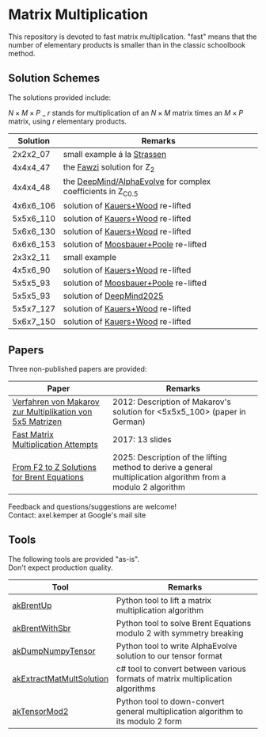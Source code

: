 # Matrix Multiplication

This repository is devoted to fast matrix multiplication.
"fast" means that the number of elementary products is smaller than in the classic
schoolbook method.

## Solution Schemes

The solutions provided include:

$N \times M \times P$ \_ $r$ stands for multiplication of an $N \times M$
matrix times an $M \times P$ matrix, using $r$ elementary products.

| Solution  | Remarks                                                                    |
| --------- | -------------------------------------------------------------------------- |
| 2x2x2_07  | small example á la [Strassen][1]                                           |
| 4x4x4_47  | the [Fawzi][2] solution for Z<sub>2</sub>                                  |
| 4x4x4_48  | the [DeepMind/AlphaEvolve][5] for complex coefficients in Z<sub>C0.5</sub> |
| 4x6x6_106 | solution of [Kauers+Wood][3] re-lifted                                     |
| 5x5x6_110 | solution of [Kauers+Wood][3] re-lifted                                     |
| 5x6x6_130 | solution of [Kauers+Wood][3] re-lifted                                     |
| 6x6x6_153 | solution of [Moosbauer+Poole][4] re-lifted                                 |
| 2x3x2_11  | small example                                                              |
| 4x5x6_90  | solution of [Kauers+Wood][3] re-lifted                                     |
| 5x5x5_93  | solution of [Moosbauer+Poole][4] re-lifted                                 |
| 5x5x5_93  | solution of [DeepMind2025][5]                                              |
| 5x5x7_127 | solution of [Kauers+Wood][3] re-lifted                                     |
| 5x6x7_150 | solution of [Kauers+Wood][3] re-lifted                                     |

## Papers

Three non-published papers are provided:

| Paper                                                                                                                                                                   | Remarks                                                                                                          |
| ----------------------------------------------------------------------------------------------------------------------------------------------------------------------- | ---------------------------------------------------------------------------------------------------------------- |
| [Verfahren von Makarov zur Multiplikation von 5x5 Matrizen](papers/Kemper%20-%202012%20-%20Verfahren%20von%20Makarov%20zur%20Multiplikation%20von%205x5%20Matrizen.pdf) | 2012: Description of Makarov's solution for <5x5x5_100> (paper in German)                                        |
| [Fast Matrix Multiplication Attempts](papers/Kemper%20-%202017%20-%20Fast%20Matrix%20Multiplication%20Attempts.pdf)                                                     | 2017: 13 slides                                                                                                  |
| [From F2 to Z Solutions for Brent Equations](papers/Kemper%20-%202025%20-%20From%20F2%20to%20Z%20Solutions%20for%20Brent%20Equations.pdf)                               | 2025: Description of the lifting method to derive a general multiplication algorithm from a modulo $2$ algorithm |

Feedback and questions/suggestions are welcome!</br>
Contact: axel.kemper at Google's mail site

## Tools

The following tools are provided "as-is". </br>
Don't expect production quality.

| Tool                                                     | Remarks                                                                           |
| -------------------------------------------------------- | --------------------------------------------------------------------------------- |
| [akBrentUp](src/akBrentUp)                               | Python tool to lift a matrix multiplication algorithm                             |
| [akBrentWithSbr](src/akBrentWithSbr)                     | Python tool to solve Brent Equations modulo 2 with symmetry breaking              |
| [akDumpNumpyTensor](src/akDumpNumpyTensor)               | Python tool to write AlphaEvolve solution to our tensor format                    |
| [akExtractMatMultSolution](src/akExtractMatMultSolution) | c# tool to convert between various formats of matrix multiplication algorithms    |
| [akTensorMod2](src/akTensorMod2)                         | Python tool to down-convert general multiplication algorithm to its modulo 2 form |

[1]: https://gdz.sub.uni-goettingen.de/id/PPN362160546_0013?tify=%7B%22view%22:%22info%22,%22pages%22:%5B358%5D%7D
[2]: https://www.nature.com/articles/s41586-022-05172-4
[3]: https://arxiv.org/abs/2505.05896
[4]: https://arxiv.org/abs/2502.04514
[5]: https://storage.googleapis.com/deepmind-media/DeepMind.com/Blog/alphaevolve-a-gemini-powered-coding-agent-for-designing-advanced-algorithms/AlphaEvolve.pdf
